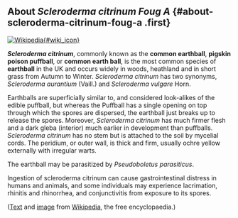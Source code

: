 About *Scleroderma citrinum Foug A* {#about-scleroderma-citrinum-foug-a .first}
-----------------------------------

[![Wikipedia](/img/wikipedia_logo_v2_en.png){#wiki_icon}](http://en.wikipedia.org/wiki/Scleroderma_citrinum)

***Scleroderma citrinum***, commonly known as the **common earthball**,
**pigskin poison puffball**, or **common earth ball**, is the most
common species of **earthball** in the UK and occurs widely in woods,
heathland and in short grass from Autumn to Winter. *Scleroderma
citrinum* has two synonyms, *Scleroderma aurantium* (Vaill.) and
*Scleroderma vulgare* Horn.

Earthballs are superficially similar to, and considered look-alikes of
the edible puffball, but whereas the Puffball has a single opening on
top through which the spores are dispersed, the earthball just breaks up
to release the spores. Moreover, *Scleroderma citrinum* has much firmer
flesh and a dark gleba (interior) much earlier in development than
puffballs. *Scleroderma citrinum* has no stem but is attached to the
soil by mycelial cords. The peridium, or outer wall, is thick and firm,
usually ochre yellow externally with irregular warts.

The earthball may be parasitized by *Pseudoboletus parasiticus*.

Ingestion of scleroderma citrinum can cause gastrointestinal distress in
humans and animals, and some individuals may experience lacrimation,
rhinitis and rhinorrhea, and conjunctivitis from exposure to its spores.

([Text](http://en.wikipedia.org/wiki/Scleroderma_citrinum) and
[image](http://commons.wikimedia.org/wiki/File:Scleroderma_citrinum.jpg)
from [Wikipedia](http://en.wikipedia.org/), the free encyclopaedia.)
